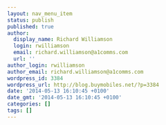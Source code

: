 ```yaml
---
layout: nav_menu_item
status: publish
published: true
author:
  display_name: Richard Williamson
  login: rwilliamson
  email: richard.williamson@a1comms.com
  url: ''
author_login: rwilliamson
author_email: richard.williamson@a1comms.com
wordpress_id: 3384
wordpress_url: http://blog.buymobiles.net/?p=3384
date: '2014-05-13 16:10:45 +0100'
date_gmt: '2014-05-13 16:10:45 +0100'
categories: []
tags: []
---
```


